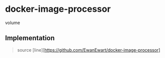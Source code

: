 # docker-image-processor
volume
## Implementation 
> source
> [line][https://github.com/EwanEwart/docker-image-processor]

